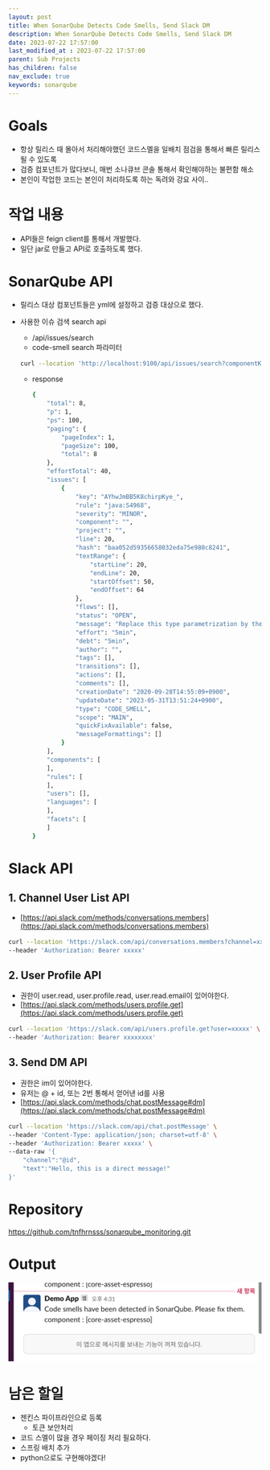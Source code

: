 ```yaml
---
layout: post
title: When SonarQube Detects Code Smells, Send Slack DM
description: When SonarQube Detects Code Smells, Send Slack DM
date: 2023-07-22 17:57:00
last_modified_at : 2023-07-22 17:57:00
parent: Sub Projects
has_children: false
nav_exclude: true
keywords: sonarqube
---
```


# Goals

- 항상 릴리스 때 몰아서 처리해야했던 코드스멜을 일배치 점검을 통해서 빠른 릴리스될 수 있도록
- 검증 컴포넌트가 많다보니, 매번 소나큐브 콘솔 통해서 확인해야하는 불편함 해소
- 본인이 작업한 코드는 본인이 처리하도록 하는 독려와 강요 사이..

# 작업 내용
- API들은 feign client를 통해서 개발했다.
- 일단 jar로 만들고 API로 호출하도록 했다.

# SonarQube API

- 릴리스 대상 컴포넌트들은 yml에 설정하고 검증 대상으로 했다.
- 사용한 이슈 검색 search api
    - /api/issues/search
    - code-smell search 파라미터
    
    ```bash
    curl --location 'http://localhost:9100/api/issues/search?componentKeys=&s=FILE_LINE&resolved=false&types=CODE_SMELL&ps=100&facets=severities%2Ctypes&additionalFields=_all&timeZone=Asia%2FSeoul'
    ```
    
    - response
        
        ```bash
        {
            "total": 8,
            "p": 1,
            "ps": 100,
            "paging": {
                "pageIndex": 1,
                "pageSize": 100,
                "total": 8
            },
            "effortTotal": 40,
            "issues": [
                {
                    "key": "AYhwJmBB5K8chirpKye_",
                    "rule": "java:S4968",
                    "severity": "MINOR",
                    "component": "",
                    "project": "",
                    "line": 20,
                    "hash": "baa052d59356658032eda75e980c8241",
                    "textRange": {
                        "startLine": 20,
                        "endLine": 20,
                        "startOffset": 50,
                        "endOffset": 64
                    },
                    "flows": [],
                    "status": "OPEN",
                    "message": "Replace this type parametrization by the 'final' type `Long`.",
                    "effort": "5min",
                    "debt": "5min",
                    "author": "",
                    "tags": [],
                    "transitions": [],
                    "actions": [],
                    "comments": [],
                    "creationDate": "2020-09-28T14:55:09+0900",
                    "updateDate": "2023-05-31T13:51:24+0900",
                    "type": "CODE_SMELL",
                    "scope": "MAIN",
                    "quickFixAvailable": false,
                    "messageFormattings": []
                }
            ],
            "components": [
            ],
            "rules": [
            ],
            "users": [],
            "languages": [
            ],
            "facets": [
            ]
        }
        ```
        

# Slack API

## 1. Channel User List API

- [https://api.slack.com/methods/conversations.members](https://api.slack.com/methods/conversations.members)

```bash
curl --location 'https://slack.com/api/conversations.members?channel=xxxxx' \
--header 'Authorization: Bearer xxxxx'
```

## 2. User Profile API

- 권한이 user.read, user.profile.read, user.read.email이 있어야한다.
- [https://api.slack.com/methods/users.profile.get](https://api.slack.com/methods/users.profile.get)

```bash
curl --location 'https://slack.com/api/users.profile.get?user=xxxxx' \
--header 'Authorization: Bearer xxxxxxxx'
```

## 3. Send DM API

- 권한은 im이 있어야한다.
- 유저는 @ + id, 또는 2번 통해서 얻어낸 id를 사용
- [https://api.slack.com/methods/chat.postMessage#dm](https://api.slack.com/methods/chat.postMessage#dm)

```bash
curl --location 'https://slack.com/api/chat.postMessage' \
--header 'Content-Type: application/json; charset=utf-8' \
--header 'Authorization: Bearer xxxxx' \
--data-raw '{
    "channel":"@id",
    "text":"Hello, this is a direct message!"
}'
```


# Repository
https://github.com/tnfhrnsss/sonarqube_monitoring.git

# Output

![sonarqube_codesmell_slack_notification.png](./img/sonarqube_codesmell_slack_notification.png)

# 남은 할일

- 젠킨스 파이프라인으로 등록
    - 토큰 보안처리
- 코드 스멜이 많을 경우 페이징 처리 필요하다.
- 스프링 배치 추가
- python으로도 구현해야겠다!